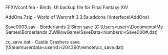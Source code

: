 FFXIVconf.fea - Binds, UI backup file for Final Fantasy XIV

AddOns.7zip - World of Warcraft 3.3.5a addons (<WoW install directory>\Interface\AddOns)

Save0003.sav - Borderlands 2 Siren save (C:\Users\<user>\Documents\My Games\Borderlands 2\WillowGame\SaveData\<numbers>\Save000#.dat)

cc_save.dat - Castle Crashers save (<steam install directory>\Steam\userdata\<userid>\204360\remote\cc_save.dat)
